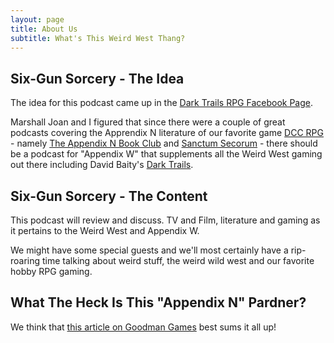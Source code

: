 ```yaml
---
layout: page
title: About Us
subtitle: What's This Weird West Thang?
---
```


## Six-Gun Sorcery - The Idea

The idea for this podcast came up in the [Dark Trails RPG Facebook Page](https://www.facebook.com/groups/darktrailsrpg).

Marshall Joan and I figured that since there were a couple of great podcasts covering the Apprendix N literature of our favorite game [DCC RPG](https://goodman-games.com/dungeon-crawl-classics-rpg/) - namely [The Appendix N Book Club](http://www.appendixnbookclub) and [Sanctum Secorum](https://www.sanctum.media) - there should be a podcast for "Appendix W" that supplements all the Weird West gaming out there including David Baity's [Dark Trails](http://www.darktrailsrpg.com).

## Six-Gun Sorcery - The Content

This podcast will review and discuss. TV and Film, literature and gaming as it pertains to the Weird West and Appendix W. 

We might have some special guests and we'll most certainly have a rip-roaring time talking about weird stuff, the weird wild west and our favorite hobby RPG gaming.

## What The Heck Is This "Appendix N" Pardner?

We think that [this article on Goodman Games](https://goodman-games.com/blog/2018/03/26/what-is-appendix-n/) best sums it all up!
